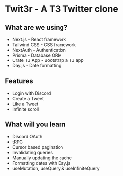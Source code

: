 # Twit3r - A T3 Twitter clone

## What are we using?
* Next.js - React framework
* Tailwind CSS - CSS framework
* NextAuth - Authentication
* Prisma - Database ORM
* Crate T3 App - Bootstrap a T3 app
* Day.js - Date formatting

## Features
* Login with Discord
* Create a Tweet
* Like a Tweet
* Infinite scroll

## What will you learn
* Discord OAuth
* tRPC
* Cursor based pagination
* Invalidating queries
* Manually updating the cache
* Formatting dates with Day.js
* useMutation, useQuery & useInfiniteQuery